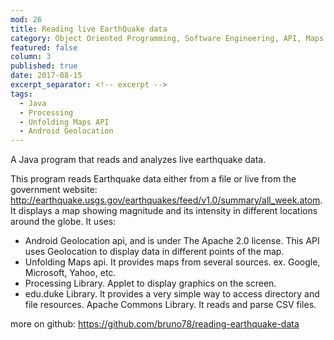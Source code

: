 ```yaml
---
mod: 26
title: Reading live EarthQuake data
category: Object Oriented Programming, Software Engineering, API, Maps
featured: false
column: 3
published: true
date: 2017-08-15
excerpt_separator: <!-- excerpt -->
tags:
  - Java
  - Processing
  - Unfolding Maps API
  - Android Geolocation
---
```


A Java program that reads and analyzes live earthquake data.
<!-- excerpt -->
This program reads Earthquake data either from a file or live from the government website: http://earthquake.usgs.gov/earthquakes/feed/v1.0/summary/all_week.atom. It displays a map showing magnitude and its intensity in different locations around the globe. It uses:

* Android Geolocation api, and is under The Apache 2.0 license. This API uses Geolocation to display data in different points of the map.
* Unfolding Maps api. It provides maps from several sources. ex. Google, Microsoft, Yahoo, etc.
* Processing Library. Applet to display graphics on the screen.
* edu.duke Library. It provides a very simple way to access directory and file resources.
Apache Commons Library. It reads and parse CSV files.

more on github: https://github.com/bruno78/reading-earthquake-data
